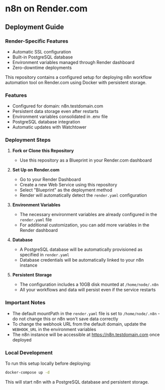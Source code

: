 # n8n on Render.com

## Deployment Guide

### Render-Specific Features

- Automatic SSL configuration
- Built-in PostgreSQL database
- Environment variables managed through Render dashboard
- Zero-downtime deployments

This repository contains a configured setup for deploying n8n workflow automation tool on Render.com using Docker with persistent storage.

### Features

- Configured for domain: n8n.testdomain.com
- Persistent data storage even after restarts
- Environment variables consolidated in .env file
- PostgreSQL database integration
- Automatic updates with Watchtower

### Deployment Steps

1. **Fork or Clone this Repository**

   - Use this repository as a Blueprint in your Render.com dashboard

2. **Set Up on Render.com**

   - Go to your Render Dashboard
   - Create a new Web Service using this repository
   - Select "Blueprint" as the deployment method
   - Render will automatically detect the `render.yaml` configuration

3. **Environment Variables**

   - The necessary environment variables are already configured in the `render.yaml` file
   - For additional customization, you can add more variables in the Render dashboard

4. **Database**

   - A PostgreSQL database will be automatically provisioned as specified in `render.yaml`
   - Database credentials will be automatically linked to your n8n instance

5. **Persistent Storage**
   - The configuration includes a 10GB disk mounted at `/home/node/.n8n`
   - All your workflows and data will persist even if the service restarts

### Important Notes

- The default mountPath in the `render.yaml` file is set to `/home/node/.n8n` - do not change this or n8n won't save data correctly
- To change the webhook URL from the default domain, update the `WEBHOOK_URL` in the environment variables
- The n8n instance will be accessible at https://n8n.testdomain.com once deployed

### Local Development

To run this setup locally before deploying:

```bash
docker-compose up -d
```

This will start n8n with a PostgreSQL database and persistent storage.
